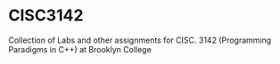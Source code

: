 # CISC3142
Collection of Labs and other assignments for CISC. 3142 (Programming Paradigms in C++) at Brooklyn College
